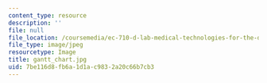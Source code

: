 ```yaml
---
content_type: resource
description: ''
file: null
file_location: /coursemedia/ec-710-d-lab-medical-technologies-for-the-developing-world-spring-2010/7be116d8fb6a1d1ac9832a20c66b7cb3_gantt_chart.jpg
file_type: image/jpeg
resourcetype: Image
title: gantt_chart.jpg
uid: 7be116d8-fb6a-1d1a-c983-2a20c66b7cb3
---
```


